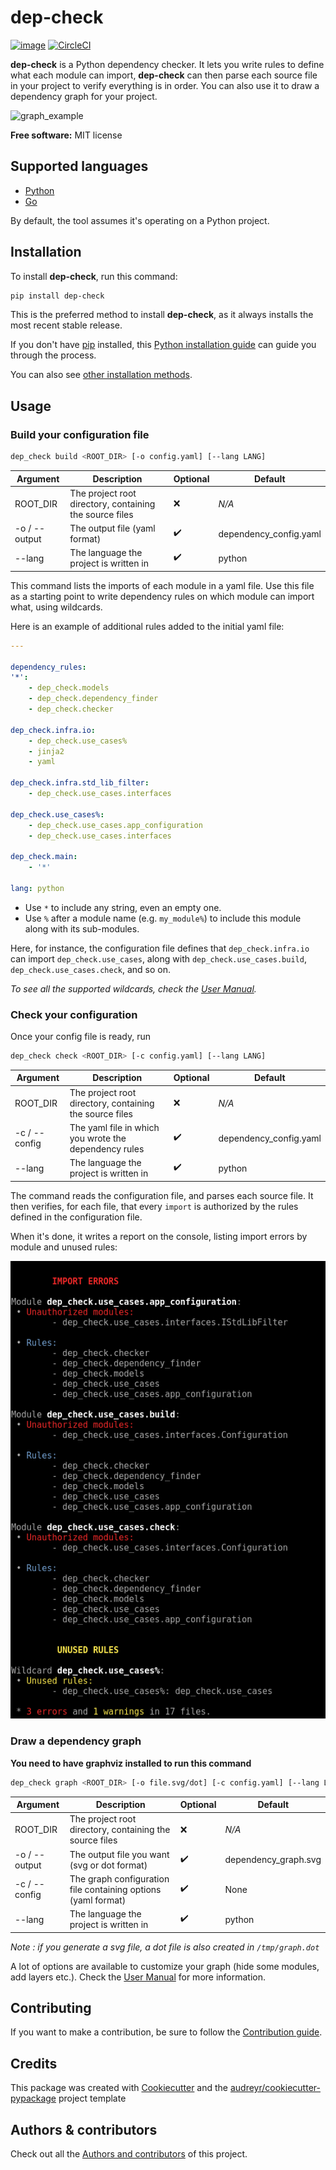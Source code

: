 # dep-check

[![image](https://img.shields.io/pypi/v/dep-check.svg)](https://pypi.python.org/pypi/dep-check) [![CircleCI](https://circleci.com/gh/lumapps/dep-check/tree/master.svg?style=svg)](https://circleci.com/gh/lumapps/dep-check/tree/master)

**dep-check** is a Python dependency checker. It lets you write rules to define what each module can import, **dep-check** can then parse each source file in your project to verify everything is in order. You can also use it to draw a dependency graph for your project.

![graph_example](https://raw.githubusercontent.com/lumapps/dep-check/master/doc/images/graph.svg?sanitize=true)

**Free software:** MIT license

## Supported languages

* [Python](https://www.python.org/)
* [Go](https://golang.org/)

By default, the tool assumes it's operating on a Python project.

## Installation

To install **dep-check**, run this command:

```sh
pip install dep-check
```

This is the preferred method to install **dep-check**, as it always
installs the most recent stable release.

If you don't have [pip](https://pip.pypa.io) installed, this [Python installation guide](http://docs.python-guide.org/en/latest/starting/installation/) can guide you through the process.

You can also see [other installation methods](https://github.com/lumapps/dep-check/blob/master/doc/installation.md).

## Usage

### Build your configuration file

```sh
dep_check build <ROOT_DIR> [-o config.yaml] [--lang LANG]
```

Argument | Description | Optional | Default
-------- | ----------- | -------- | -------
ROOT_DIR | The project root directory, containing the source files | :x: | *N/A*
-o / --output | The output file (yaml format) | :heavy_check_mark: | dependency_config.yaml
--lang | The language the project is written in | :heavy_check_mark: | python

This command lists the imports of each module in a yaml file. Use this file as a starting point to write dependency rules on which module can import what, using wildcards.

Here is an example of additional rules added to the initial yaml file:

```yaml
---

dependency_rules:
'*':
    - dep_check.models
    - dep_check.dependency_finder
    - dep_check.checker

dep_check.infra.io:
    - dep_check.use_cases%
    - jinja2
    - yaml

dep_check.infra.std_lib_filter:
    - dep_check.use_cases.interfaces

dep_check.use_cases%:
    - dep_check.use_cases.app_configuration
    - dep_check.use_cases.interfaces

dep_check.main:
    - '*'

lang: python
```

* Use `*` to include any string, even an empty one.
* Use `%` after a module name (e.g. `my_module%`) to include this module along with its sub-modules.

Here, for instance, the configuration file defines that `dep_check.infra.io` can import `dep_check.use_cases`, along with `dep_check.use_cases.build`, `dep_check.use_cases.check`, and so on.

*To see all the supported wildcards, check the [User Manual](https://github.com/lumapps/dep-check/blob/master/doc/usage.md#write-your-own-configuration-file).*

### Check your configuration

Once your config file is ready, run

```sh
dep_check check <ROOT_DIR> [-c config.yaml] [--lang LANG]
```

Argument | Description | Optional | Default
-------- | ----------- | -------- | -------
ROOT_DIR | The project root directory, containing the source files | :x: | *N/A*
-c / --config | The yaml file in which you wrote the dependency rules | :heavy_check_mark: | dependency_config.yaml
--lang | The language the project is written in | :heavy_check_mark: | python

The command reads the configuration file, and parses each source file. It then verifies, for each file, that every `import` is authorized by the rules defined in the configuration file.

When it's done, it writes a report on the console, listing import errors by module and unused rules:

![report](doc/images/report.png)

### Draw a dependency graph

**You need to have graphviz installed to run this command**

```sh
dep_check graph <ROOT_DIR> [-o file.svg/dot] [-c config.yaml] [--lang LANG]
```

Argument | Description | Optional | Default
-------- | ----------- | -------- | -------
ROOT_DIR | The project root directory, containing the source files | :x: | *N/A*
-o / --output | The output file you want (svg or dot format) | :heavy_check_mark: | dependency_graph.svg
-c / --config | The graph configuration file containing options (yaml format) | :heavy_check_mark:| None
--lang | The language the project is written in | :heavy_check_mark: | python

*Note : if you generate a svg file, a dot file is also created in `/tmp/graph.dot`*

A lot of options are available to customize your graph (hide some modules, add layers etc.). Check the [User Manual](https://github.com/lumapps/dep-check/blob/master/doc/usage.md#add-options) for more information.

## Contributing

If you want to make a contribution, be sure to follow the [Contribution guide](https://github.com/lumapps/dep-check/blob/master/doc/contributing.md).

## Credits

This package was created with [Cookiecutter](https://github.com/audreyr/cookiecutter) and the
[audreyr/cookiecutter-pypackage](https://github.com/audreyr/cookiecutter-pypackage) project template

## Authors & contributors

Check out all the [Authors and contributors](https://github.com/lumapps/dep-check/blob/master/doc/authors.md) of this project.
